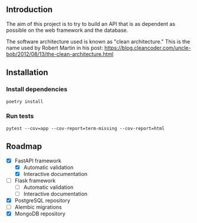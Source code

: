 ## Introduction
The aim of this project is to try to build an API that is as dependent as possible
on the web framework and the database.

The software architecture used is known as "clean architecture."
This is the name used by Robert Martin in his post:
https://blog.cleancoder.com/uncle-bob/2012/08/13/the-clean-architecture.html

## Installation
### Install dependencies
```
poetry install
```

### Run tests
```
pytest --cov=app --cov-report=term-missing --cov-report=html
```

## Roadmap
- [x] FastAPI framework
  - [x] Automatic validation
  - [x] Interactive documentation
- [ ] Flask framework
  - [ ] Automatic validation
  - [ ] Interactive documentation
- [x] PostgreSQL repository
- [ ] Alembic migrations
- [x] MongoDB repository

